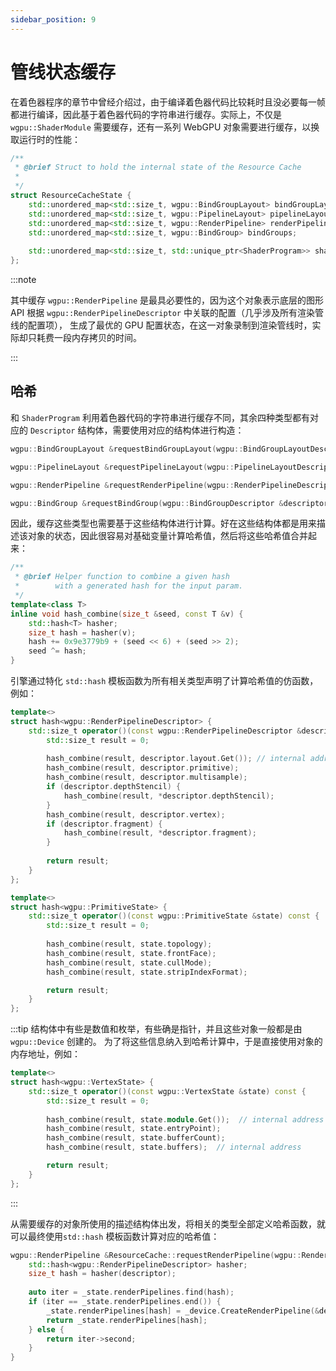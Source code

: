 ```yaml
---
sidebar_position: 9
---
```


# 管线状态缓存

在着色器程序的章节中曾经介绍过，由于编译着色器代码比较耗时且没必要每一帧都进行编译，因此基于着色器代码的字符串进行缓存。实际上，不仅是 `wgpu::ShaderModule` 需要缓存，还有一系列 WebGPU
对象需要进行缓存，以换取运行时的性能：

```cpp
/**
 * @brief Struct to hold the internal state of the Resource Cache
 *
 */
struct ResourceCacheState {
    std::unordered_map<std::size_t, wgpu::BindGroupLayout> bindGroupLayouts;
    std::unordered_map<std::size_t, wgpu::PipelineLayout> pipelineLayouts;
    std::unordered_map<std::size_t, wgpu::RenderPipeline> renderPipelines;
    std::unordered_map<std::size_t, wgpu::BindGroup> bindGroups;
    
    std::unordered_map<std::size_t, std::unique_ptr<ShaderProgram>> shaders;
};
```

:::note

其中缓存 `wgpu::RenderPipeline` 是最具必要性的，因为这个对象表示底层的图形 API 根据 `wgpu::RenderPipelineDescriptor` 中关联的配置（几乎涉及所有渲染管线的配置项），
生成了最优的 GPU 配置状态，在这一对象录制到渲染管线时，实际却只耗费一段内存拷贝的时间。

:::

## 哈希
和 `ShaderProgram` 利用着色器代码的字符串进行缓存不同，其余四种类型都有对应的 `Descriptor` 结构体，需要使用对应的结构体进行构造：
```cpp
wgpu::BindGroupLayout &requestBindGroupLayout(wgpu::BindGroupLayoutDescriptor &descriptor);

wgpu::PipelineLayout &requestPipelineLayout(wgpu::PipelineLayoutDescriptor &descriptor);

wgpu::RenderPipeline &requestRenderPipeline(wgpu::RenderPipelineDescriptor &descriptor);

wgpu::BindGroup &requestBindGroup(wgpu::BindGroupDescriptor &descriptor);
```
因此，缓存这些类型也需要基于这些结构体进行计算。好在这些结构体都是用来描述该对象的状态，因此很容易对基础变量计算哈希值，然后将这些哈希值合并起来：
```cpp
/**
 * @brief Helper function to combine a given hash
 *        with a generated hash for the input param.
 */
template<class T>
inline void hash_combine(size_t &seed, const T &v) {
    std::hash<T> hasher;
    size_t hash = hasher(v);
    hash += 0x9e3779b9 + (seed << 6) + (seed >> 2);
    seed ^= hash;
}
```

引擎通过特化 `std::hash` 模板函数为所有相关类型声明了计算哈希值的仿函数，例如：
```cpp
template<>
struct hash<wgpu::RenderPipelineDescriptor> {
    std::size_t operator()(const wgpu::RenderPipelineDescriptor &descriptor) const {
        std::size_t result = 0;
        
        hash_combine(result, descriptor.layout.Get()); // internal address
        hash_combine(result, descriptor.primitive);
        hash_combine(result, descriptor.multisample);
        if (descriptor.depthStencil) {
            hash_combine(result, *descriptor.depthStencil);
        }
        hash_combine(result, descriptor.vertex);
        if (descriptor.fragment) {
            hash_combine(result, *descriptor.fragment);
        }
        
        return result;
    }
};

template<>
struct hash<wgpu::PrimitiveState> {
    std::size_t operator()(const wgpu::PrimitiveState &state) const {
        std::size_t result = 0;
        
        hash_combine(result, state.topology);
        hash_combine(result, state.frontFace);
        hash_combine(result, state.cullMode);
        hash_combine(result, state.stripIndexFormat);

        return result;
    }
};
```

:::tip
结构体中有些是数值和枚举，有些确是指针，并且这些对象一般都是由 `wgpu::Device` 创建的。
为了将这些信息纳入到哈希计算中，于是直接使用对象的内存地址，例如：
```cpp
template<>
struct hash<wgpu::VertexState> {
    std::size_t operator()(const wgpu::VertexState &state) const {
        std::size_t result = 0;
        
        hash_combine(result, state.module.Get());  // internal address
        hash_combine(result, state.entryPoint);
        hash_combine(result, state.bufferCount);
        hash_combine(result, state.buffers);  // internal address

        return result;
    }
};
```
:::

从需要缓存的对象所使用的描述结构体出发，将相关的类型全部定义哈希函数，就可以最终使用`std::hash` 模板函数计算对应的哈希值：
```cpp
wgpu::RenderPipeline &ResourceCache::requestRenderPipeline(wgpu::RenderPipelineDescriptor &descriptor) {
    std::hash<wgpu::RenderPipelineDescriptor> hasher;
    size_t hash = hasher(descriptor);
    
    auto iter = _state.renderPipelines.find(hash);
    if (iter == _state.renderPipelines.end()) {
        _state.renderPipelines[hash] = _device.CreateRenderPipeline(&descriptor);
        return _state.renderPipelines[hash];
    } else {
        return iter->second;
    }
}
```
